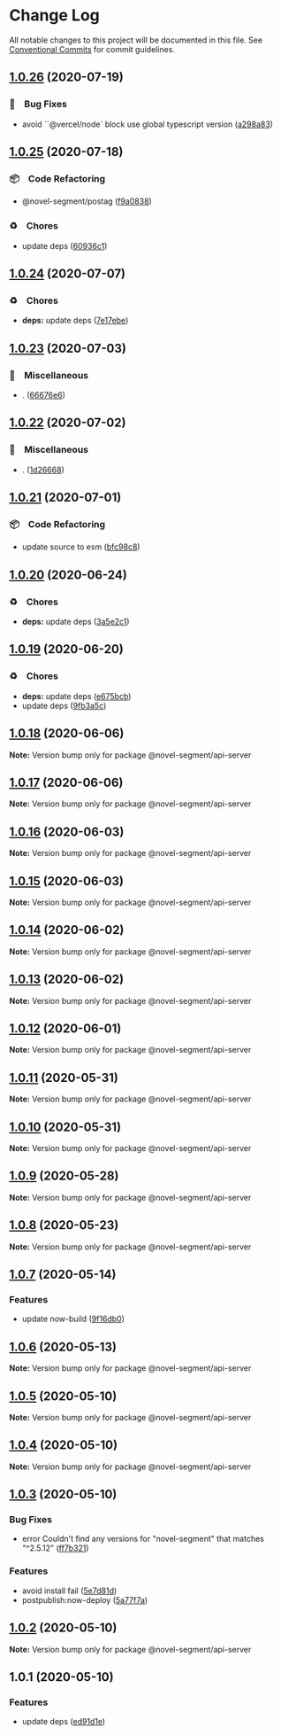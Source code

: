 # Change Log

All notable changes to this project will be documented in this file.
See [Conventional Commits](https://conventionalcommits.org) for commit guidelines.

## [1.0.26](https://github.com/bluelovers/ws-segment/compare/@novel-segment/api-server@1.0.25...@novel-segment/api-server@1.0.26) (2020-07-19)


### 🐛　Bug Fixes

* avoid ``@vercel/node` block use global typescript version ([a298a83](https://github.com/bluelovers/ws-segment/commit/a298a8330c6380a38fb23b63d3d45c1be09f8b46))





## [1.0.25](https://github.com/bluelovers/ws-segment/compare/@novel-segment/api-server@1.0.24...@novel-segment/api-server@1.0.25) (2020-07-18)


### 📦　Code Refactoring

* @novel-segment/postag ([f9a0838](https://github.com/bluelovers/ws-segment/commit/f9a0838f7d2eef33180331ec600184029c44fccf))


### ♻️　Chores

* update deps ([60936c1](https://github.com/bluelovers/ws-segment/commit/60936c1444f833db9c50f638eca0aac062b41fb3))





## [1.0.24](https://github.com/bluelovers/ws-segment/compare/@novel-segment/api-server@1.0.23...@novel-segment/api-server@1.0.24) (2020-07-07)


### ♻️　Chores

* **deps:** update deps ([7e17ebe](https://github.com/bluelovers/ws-segment/commit/7e17ebebccf4f95b3be1c8c46c6e4f469b0aaf74))





## [1.0.23](https://github.com/bluelovers/ws-segment/compare/@novel-segment/api-server@1.0.22...@novel-segment/api-server@1.0.23) (2020-07-03)


### 🔖　Miscellaneous

* . ([66676e6](https://github.com/bluelovers/ws-segment/commit/66676e668050351f1dba5d0d147b18e66859c206))





## [1.0.22](https://github.com/bluelovers/ws-segment/compare/@novel-segment/api-server@1.0.21...@novel-segment/api-server@1.0.22) (2020-07-02)


### 🔖　Miscellaneous

* . ([1d26668](https://github.com/bluelovers/ws-segment/commit/1d266687f9f92a7e3d2a3370f37c63932391885b))





## [1.0.21](https://github.com/bluelovers/ws-segment/compare/@novel-segment/api-server@1.0.20...@novel-segment/api-server@1.0.21) (2020-07-01)


### 📦　Code Refactoring

* update source to esm ([bfc98c8](https://github.com/bluelovers/ws-segment/commit/bfc98c849ce0f3c2e305d66fef655dba5ec85942))





## [1.0.20](https://github.com/bluelovers/ws-segment/compare/@novel-segment/api-server@1.0.19...@novel-segment/api-server@1.0.20) (2020-06-24)


### ♻️　Chores

* **deps:** update deps ([3a5e2c1](https://github.com/bluelovers/ws-segment/commit/3a5e2c195a7db0e6c99eee6790c71b6f48975947))





## [1.0.19](https://github.com/bluelovers/ws-segment/compare/@novel-segment/api-server@1.0.18...@novel-segment/api-server@1.0.19) (2020-06-20)


### ♻️　Chores

* **deps:** update deps ([e675bcb](https://github.com/bluelovers/ws-segment/commit/e675bcb6f84ec27caabc22b2b12e7f2cb4fb3096))
* update deps ([9fb3a5c](https://github.com/bluelovers/ws-segment/commit/9fb3a5cc82d1d921320117cda30384514b56108e))





## [1.0.18](https://github.com/bluelovers/ws-segment/compare/@novel-segment/api-server@1.0.17...@novel-segment/api-server@1.0.18) (2020-06-06)

**Note:** Version bump only for package @novel-segment/api-server





## [1.0.17](https://github.com/bluelovers/ws-segment/compare/@novel-segment/api-server@1.0.16...@novel-segment/api-server@1.0.17) (2020-06-06)

**Note:** Version bump only for package @novel-segment/api-server





## [1.0.16](https://github.com/bluelovers/ws-segment/compare/@novel-segment/api-server@1.0.15...@novel-segment/api-server@1.0.16) (2020-06-03)

**Note:** Version bump only for package @novel-segment/api-server





## [1.0.15](https://github.com/bluelovers/ws-segment/compare/@novel-segment/api-server@1.0.14...@novel-segment/api-server@1.0.15) (2020-06-03)

**Note:** Version bump only for package @novel-segment/api-server





## [1.0.14](https://github.com/bluelovers/ws-segment/compare/@novel-segment/api-server@1.0.13...@novel-segment/api-server@1.0.14) (2020-06-02)

**Note:** Version bump only for package @novel-segment/api-server





## [1.0.13](https://github.com/bluelovers/ws-segment/compare/@novel-segment/api-server@1.0.12...@novel-segment/api-server@1.0.13) (2020-06-02)

**Note:** Version bump only for package @novel-segment/api-server





## [1.0.12](https://github.com/bluelovers/ws-segment/compare/@novel-segment/api-server@1.0.11...@novel-segment/api-server@1.0.12) (2020-06-01)

**Note:** Version bump only for package @novel-segment/api-server





## [1.0.11](https://github.com/bluelovers/ws-segment/compare/@novel-segment/api-server@1.0.10...@novel-segment/api-server@1.0.11) (2020-05-31)

**Note:** Version bump only for package @novel-segment/api-server





## [1.0.10](https://github.com/bluelovers/ws-segment/compare/@novel-segment/api-server@1.0.9...@novel-segment/api-server@1.0.10) (2020-05-31)

**Note:** Version bump only for package @novel-segment/api-server





## [1.0.9](https://github.com/bluelovers/ws-segment/compare/@novel-segment/api-server@1.0.8...@novel-segment/api-server@1.0.9) (2020-05-28)

**Note:** Version bump only for package @novel-segment/api-server





## [1.0.8](https://github.com/bluelovers/ws-segment/compare/@novel-segment/api-server@1.0.7...@novel-segment/api-server@1.0.8) (2020-05-23)

**Note:** Version bump only for package @novel-segment/api-server





## [1.0.7](https://github.com/bluelovers/ws-segment/compare/@novel-segment/api-server@1.0.6...@novel-segment/api-server@1.0.7) (2020-05-14)


### Features

* update now-build ([9f16db0](https://github.com/bluelovers/ws-segment/commit/9f16db097f5dd3a1b7e64eefb424fc98a427c307))





## [1.0.6](https://github.com/bluelovers/ws-segment/compare/@novel-segment/api-server@1.0.5...@novel-segment/api-server@1.0.6) (2020-05-13)

**Note:** Version bump only for package @novel-segment/api-server





## [1.0.5](https://github.com/bluelovers/ws-segment/compare/@novel-segment/api-server@1.0.4...@novel-segment/api-server@1.0.5) (2020-05-10)

**Note:** Version bump only for package @novel-segment/api-server





## [1.0.4](https://github.com/bluelovers/ws-segment/compare/@novel-segment/api-server@1.0.3...@novel-segment/api-server@1.0.4) (2020-05-10)

**Note:** Version bump only for package @novel-segment/api-server





## [1.0.3](https://github.com/bluelovers/ws-segment/compare/@novel-segment/api-server@1.0.2...@novel-segment/api-server@1.0.3) (2020-05-10)


### Bug Fixes

* error Couldn't find any versions for "novel-segment" that matches "^2.5.12" ([ff7b321](https://github.com/bluelovers/ws-segment/commit/ff7b32160ad35164efc18d3c928a3832aa9fd7a7))


### Features

* avoid install fail ([5e7d81d](https://github.com/bluelovers/ws-segment/commit/5e7d81dcb37b7ab1d74ee1f24580ea3bf6e5662f))
* postpublish:now-deploy ([5a77f7a](https://github.com/bluelovers/ws-segment/commit/5a77f7adea2fc32d42e31e2e1fb22bda3a5a3b44))





## [1.0.2](https://github.com/bluelovers/ws-segment/compare/@novel-segment/api-server@1.0.1...@novel-segment/api-server@1.0.2) (2020-05-10)

**Note:** Version bump only for package @novel-segment/api-server





## 1.0.1 (2020-05-10)


### Features

* update deps ([ed91d1e](https://github.com/bluelovers/ws-segment/commit/ed91d1e81b74370f81938cb163a3a6ccac39c3f2))
